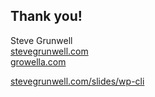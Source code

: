 ## Thank you!

Steve Grunwell<br>
[stevegrunwell.com](https://stevegrunwell.com)<br>
[growella.com](https://growella.com)

[stevegrunwell.com/slides/wp-cli](https://stevegrunwell.com/slides/wp-cli) <!-- .element: class="slides-link" -->